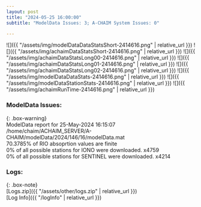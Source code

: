 ```yaml
---
layout: post
title: "2024-05-25 16:00:00"
subtitle: "ModelData Issues: 3; A-CHAIM System Issues: 0"

---
```


![]({{ "/assets/img/modelDataDataStatsShort-2414616.png" | relative_url }})
![]({{ "/assets/img/achaimDataStatsShort-2414616.png" | relative_url }})
![]({{ "/assets/img/achaimDataStatsLong00-2414616.png" | relative_url }})
![]({{ "/assets/img/achaimDataStatsLong01-2414616.png" | relative_url }})
![]({{ "/assets/img/achaimDataStatsLong02-2414616.png" | relative_url }})
![]({{ "/assets/img/modelDataDataStats-2414616.png" | relative_url }})
![]({{ "/assets/img/modelDataStationStats-2414616.png" | relative_url }})
![]({{ "/assets/img/achaimRunTime-2414616.png" | relative_url }})


### ModelData Issues:  
  
{: .box-warning}  
 ModelData report for 25-May-2024 16:15:07   
 /home/chaim/ACHAIM_SERVER/A-CHAIM/modelData/2024/146/16/modelData.mat   
 70.3785% of RIO absoprtion values are finite   
 0% of all possible stations for IONO were downloaded. x4759   
 0% of all possible stations for SENTINEL were downloaded. x4214   
  


### Logs:  
  
{: .box-note}  
[Logs.zip]({{ "/assets/other/logs.zip" | relative_url }})  
[Log Info]({{ "/logInfo" | relative_url }})  
